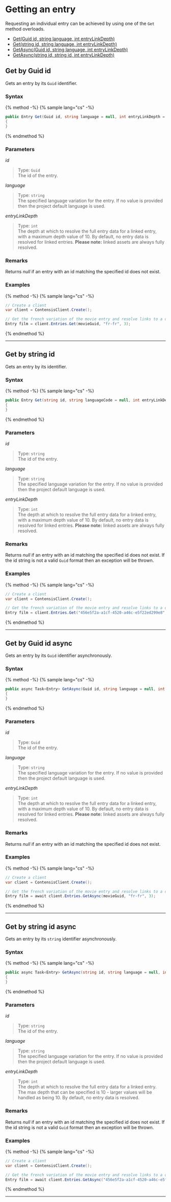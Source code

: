 # Getting an entry

Requesting an individual entry can be achieved by using one of the `Get` method overloads.

- [Get(Guid id, string language, int entryLinkDepth)](#get-by-guid-id)
- [Get(string id, string language, int entryLinkDepth)](#get-by-string-id)
- [GetAsync(Guid id, string language, int entryLinkDepth)](#get-by-guid-id-async)  
- [GetAsync(string id, string id, int entryLinkDepth)](#get-by-string-id-async)


## Get by Guid id

Gets an entry by its `Guid` identifier.

### Syntax

{% method -%}
{% sample lang="cs" -%}

```cs
public Entry Get(Guid id, string language = null, int entryLinkDepth = 0)
{
}
```
{% endmethod %}

### Parameters

*id*
> Type: `Guid`  
> The id of the entry.

*language*
> Type: `string`  
> The specified language variation for the entry. If no value is provided then the project default language is used.

*entryLinkDepth*
> Type: `int`  
> The depth at which to resolve the full entry data for a linked entry, with a maximum depth value of 10. By default, no entry data is resolved for linked entries.  **Please note:** linked assets are always fully resolved.

### Remarks

Returns *null* if an entry with an id matching the specified id does not exist.

### Examples

{% method -%}
{% sample lang="cs" -%}
```cs
// Create a client
var client = ContensisClient.Create();

// Get the french variation of the movie entry and resolve links to a depth of 3
Entry film = client.Entries.Get(movieGuid, "fr-fr", 3);
```
{% endmethod %}

---

## Get by string id

Gets an entry by its identifier.

### Syntax

{% method -%}
{% sample lang="cs" -%}

```cs
public Entry Get(string id, string languageCode = null, int entryLinkDepth = 0)
{
}
```
{% endmethod %}

### Parameters

*id*
> Type: `string`  
> The id of the entry.

*language*
> Type: `string`  
> The specified language variation for the entry. If no value is provided then the project default language is used.

*entryLinkDepth*
> Type: `int`  
> The depth at which to resolve the full entry data for a linked entry, with a maximum depth value of 10. By default, no entry data is resolved for linked entries.  **Please note:** linked assets are always fully resolved.

### Remarks

Returns *null* if an entry with an id matching the specified id does not exist. If the id string is not a valid `Guid` format then an exception will be thrown.

### Examples

{% method -%}
{% sample lang="cs" -%}
```cs
// Create a client
var client = ContensisClient.Create();

// Get the french variation of the movie entry and resolve links to a depth of 3
Entry film = client.Entries.Get("456e5f2a-a1cf-4520-a46c-e5f22ed299e8", "fr-fr", 3);
```
{% endmethod %}

---

## Get by Guid id async

Gets an entry by its `Guid` identifier asynchronously.

### Syntax

{% method -%}
{% sample lang="cs" -%}

```cs
public async Task<Entry> GetAsync(Guid id, string language = null, int entryLinkDepth = 0)
{
}
```
{% endmethod %}

### Parameters

*id*
> Type: `Guid`  
> The id of the entry.

*language*
> Type: `string`  
> The specified language variation for the entry. If no value is provided then the project default language is used.

*entryLinkDepth*
> Type: `int`  
> The depth at which to resolve the full entry data for a linked entry, with a maximum depth value of 10. By default, no entry data is resolved for linked entries.  **Please note:** linked assets are always fully resolved.

### Remarks

Returns *null* if an entry with an id matching the specified id does not exist.

### Examples

{% method -%}
{% sample lang="cs" -%}
```cs
// Create a client
var client = ContensisClient.Create();

// Get the french variation of the movie entry and resolve links to a depth of 3
Entry film = await client.Entries.GetAsync(movieGuid, "fr-fr", 3);
```
{% endmethod %}

---

## Get by string id async

Gets an entry by its `string` identifier asynchronously.

### Syntax

{% method -%}
{% sample lang="cs" -%}

```cs
public async Task<Entry> GetAsync(string id, string language = null, int entryLinkDepth = 0)
{
}
```
{% endmethod %}

### Parameters

*id*
> Type: `string`  
> The id of the entry.

*language*
> Type: `string`  
> The specified language variation for the entry. If no value is provided then the project default language is used.

*entryLinkDepth*
> Type: `int`  
> The depth at which to resolve the full entry data for a linked entry. The max depth that can be specified is 10 - larger values will be handled as being 10. By default, no entry data is resolved.

### Remarks

Returns *null* if an entry with an id matching the specified id does not exist. If the id string is not a valid `Guid` format then an exception will be thrown.

### Examples

{% method -%}
{% sample lang="cs" -%}
```cs
// Create a client
var client = ContensisClient.Create();

// Get the french variation of the movie entry and resolve links to a depth of 3
Entry film = await client.Entries.GetAsync("456e5f2a-a1cf-4520-a46c-e5f22ed299e8", "fr-fr", 3);
```
{% endmethod %}

---
